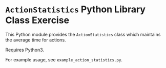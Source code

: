 # `ActionStatistics` Python Library Class Exercise

This Python module provides the `ActionStatistics` class which maintains the
average time for actions.

Requires Python3.

For example usage, see `example_action_statistics.py`.
